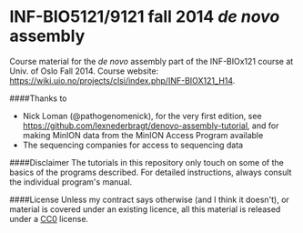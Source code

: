 INF-BIO5121/9121 fall 2014 *de novo* assembly
=====================================

Course material for the *de novo* assembly part of the INF-BIOx121 course at Univ. of Oslo Fall 2014. Course website: https://wiki.uio.no/projects/clsi/index.php/INF-BIOX121_H14.

####Thanks to
* Nick Loman (@pathogenomenick), for the very first edition, see https://github.com/lexnederbragt/denovo-assembly-tutorial, and for making MinION data from the MinION Access Program available 
* The sequencing companies for access to sequencing data

####Disclaimer
The tutorials in this repository only touch on some of the basics of the programs described. For detailed instructions, always consult the individual program's manual.

####License
Unless my contract says otherwise (and I think it doesn't), or material is covered under an existing licence, all this material is released under a [CC0](http://creativecommons.org/publicdomain/zero/1.0/) license.
